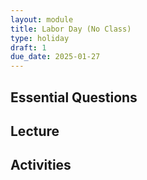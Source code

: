 ```yaml
---
layout: module
title: Labor Day (No Class)
type: holiday
draft: 1
due_date: 2025-01-27
---
```



## Essential Questions

## Lecture

## Activities